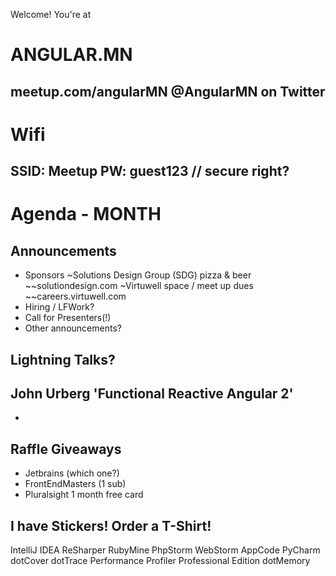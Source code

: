 Welcome! You're at
# ANGULAR.MN
meetup.com/angularMN
@AngularMN on Twitter
---
# Wifi
SSID: Meetup
PW: guest123 // secure right?
---
# Agenda - MONTH
## Announcements
- Sponsors
~Solutions Design Group (SDG) pizza & beer
~~solutiondesign.com
~Virtuwell space / meet up dues
~~careers.virtuwell.com
- Hiring / LFWork?
- Call for Presenters(!)
- Other announcements?
## Lightning Talks?


## John Urberg 'Functional Reactive Angular 2'


-
## Raffle Giveaways
- Jetbrains (which one?) 
- FrontEndMasters (1 sub)
- Pluralsight 1 month free card

## I have Stickers! Order a T-Shirt!

IntelliJ IDEA
ReSharper
RubyMine
PhpStorm
WebStorm
AppCode
PyCharm
dotCover
dotTrace Performance Profiler Professional Edition
dotMemory
